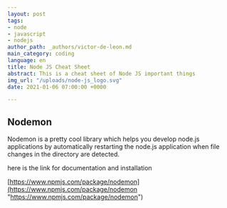 ```yaml
---
layout: post
tags:
- node
- javascript
- nodejs
author_path: _authors/victor-de-leon.md
main_category: coding
language: en
title: Node JS Cheat Sheet
abstract: This is a cheat sheet of Node JS important things
img_url: "/uploads/node-js_logo.svg"
date: 2021-01-06 07:00:00 +0000

---
```

## Nodemon

Nodemon is a pretty cool library which helps you develop node.js applications by automatically restarting the node.js application when file changes in the directory are detected.

here is the link for documentation and  installation

[https://www.npmjs.com/package/nodemon](https://www.npmjs.com/package/nodemon "https://www.npmjs.com/package/nodemon")
